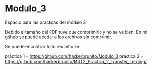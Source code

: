 # Modulo_3
Espacio para las practicas del módulo 3

Debido al tamaño del PDF tuve que comprimirlo y no se ve bien. En mi github se puede aceder a los archivos sin comprimir.

Se puede encontrar todo reuselto en:

práctica 1      =  https://github.com/hackerbrunito/Modulo_3
práctica 2      =  https://github.com/hackerbrunito/M3T2_Practica_2_Transfer_Lerning/
